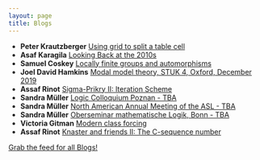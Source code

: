 ```yaml
---
layout: page
title: Blogs
---
```


* **Peter Krautzberger** [Using grid to split a table cell](https://www.peterkrautzberger.org/0213/)
* **Asaf Karagila** [Looking Back at the 2010s](http://karagila.org/2019/looking-back-at-2010s/)
* **Samuel Coskey** [Locally finite groups and automorphisms](http://scoskey.org/presentation/locally-finite-groups-and-automorphisms/)
* **Joel David Hamkins** [Modal model theory, STUK 4, Oxford, December 2019](http://jdh.hamkins.org/modal-model-theory-stuk-4-oxford-december-2019/)
* **Assaf Rinot** [Sigma-Prikry II: Iteration Scheme](http://blog.assafrinot.com/?p=4620)
* **Sandra Müller** [Logic Colloquium Poznan - TBA](https://muellersandra.github.io/upcomingtalk/talk/invconftalk/draft/2019/11/21/TalkLogicColloquiumPoznan.html)
* **Sandra Müller** [North American Annual Meeting of the ASL - TBA](https://muellersandra.github.io/upcomingtalk/talk/invconftalk/plenary/draft/2019/11/20/TalkASLIrvine.html)
* **Sandra Müller** [Oberseminar mathematische Logik, Bonn - TBA](https://muellersandra.github.io/upcomingtalk/talk/invsemtalk/draft/2019/11/19/TalkBonn.html)
* **Victoria Gitman** [Modern class forcing](https://victoriagitman.github.io/publications/2019/11/13/modern-class-forcing.html)
* **Assaf Rinot** [Knaster and friends II: The C-sequence number](http://blog.assafrinot.com/?p=4607)

[Grab the feed for all Blogs!](Blogs.xml)

